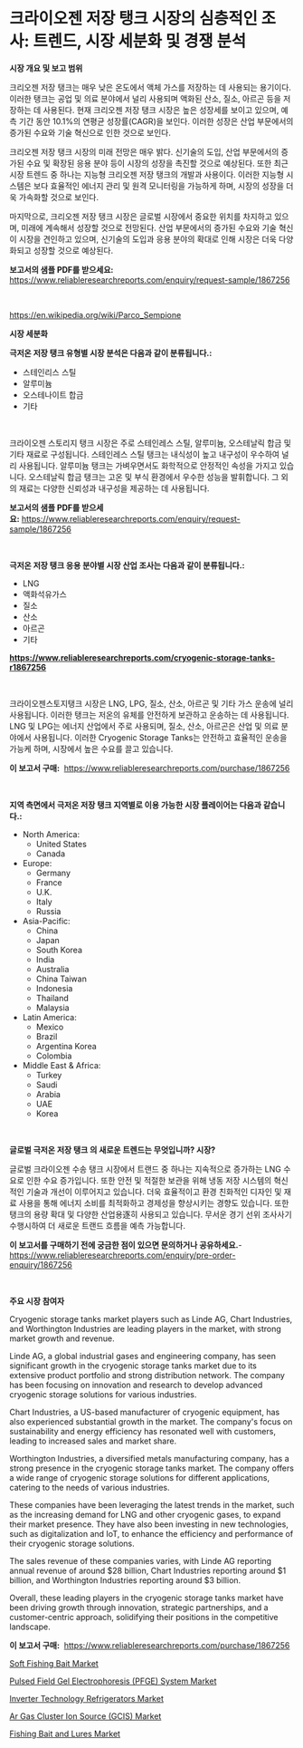 <p><h1>크라이오젠 저장 탱크 시장의 심층적인 조사: 트렌드, 시장 세분화 및 경쟁 분석</h1></p><p><strong>시장 개요 및 보고 범위</strong></p>
<p><p>크리오젠 저장 탱크는 매우 낮은 온도에서 액체 가스를 저장하는 데 사용되는 용기이다. 이러한 탱크는 공업 및 의료 분야에서 널리 사용되며 액화된 산소, 질소, 아르곤 등을 저장하는 데 사용된다. 현재 크리오젠 저장 탱크 시장은 높은 성장세를 보이고 있으며, 예측 기간 동안 10.1%의 연평균 성장률(CAGR)을 보인다. 이러한 성장은 산업 부문에서의 증가된 수요와 기술 혁신으로 인한 것으로 보인다.</p><p>크리오젠 저장 탱크 시장의 미래 전망은 매우 밝다. 신기술의 도입, 산업 부문에서의 증가된 수요 및 확장된 응용 분야 등이 시장의 성장을 촉진할 것으로 예상된다. 또한 최근 시장 트렌드 중 하나는 지능형 크리오젠 저장 탱크의 개발과 사용이다. 이러한 지능형 시스템은 보다 효율적인 에너지 관리 및 원격 모니터링을 가능하게 하며, 시장의 성장을 더욱 가속화할 것으로 보인다.</p><p>마지막으로, 크리오젠 저장 탱크 시장은 글로벌 시장에서 중요한 위치를 차지하고 있으며, 미래에 계속해서 성장할 것으로 전망된다. 산업 부문에서의 증가된 수요와 기술 혁신이 시장을 견인하고 있으며, 신기술의 도입과 응용 분야의 확대로 인해 시장은 더욱 다양화되고 성장할 것으로 예상된다.</p></p>
<p><strong>보고서의 샘플 PDF를 받으세요:</strong> <a href="https://www.reliableresearchreports.com/enquiry/request-sample/1867256">https://www.reliableresearchreports.com/enquiry/request-sample/1867256</a></p>
<p>&nbsp;</p>
<p><a href="https://en.wikipedia.org/wiki/Parco_Sempione">https://en.wikipedia.org/wiki/Parco_Sempione</a></p>
<p><strong>시장 세분화</strong></p>
<p><strong>극저온 저장 탱크 유형별 시장 분석은 다음과 같이 분류됩니다.:</strong></p>
<p><ul><li>스테인리스 스틸</li><li>알루미늄</li><li>오스테나이트 합금</li><li>기타</li></ul></p>
<p>&nbsp;</p>
<p><p>크라이오젠 스토리지 탱크 시장은 주로 스테인레스 스틸, 알루미늄, 오스테날릭 합금 및 기타 재료로 구성됩니다. 스테인레스 스틸 탱크는 내식성이 높고 내구성이 우수하여 널리 사용됩니다. 알루미늄 탱크는 가벼우면서도 화학적으로 안정적인 속성을 가지고 있습니다. 오스테날릭 합금 탱크는 고온 및 부식 환경에서 우수한 성능을 발휘합니다. 그 외의 재료는 다양한 신뢰성과 내구성을 제공하는 데 사용됩니다.</p></p>
<p><strong>보고서의 샘플 PDF를 받으세요:</strong>&nbsp;<a href="https://www.reliableresearchreports.com/enquiry/request-sample/1867256">https://www.reliableresearchreports.com/enquiry/request-sample/1867256</a></p>
<p>&nbsp;</p>
<p><strong> 극저온 저장 탱크 응용 분야별 시장 산업 조사는 다음과 같이 분류됩니다.:</strong></p>
<p><ul><li>LNG</li><li>액화석유가스</li><li>질소</li><li>산소</li><li>아르곤</li><li>기타</li></ul></p>
<p><strong><a href="https://www.reliableresearchreports.com/cryogenic-storage-tanks-r1867256">https://www.reliableresearchreports.com/cryogenic-storage-tanks-r1867256</a></strong></p>
<p>&nbsp;</p>
<p><p>크라이오젠스토지탱크 시장은 LNG, LPG, 질소, 산소, 아르곤 및 기타 가스 운송에 널리 사용됩니다. 이러한 탱크는 저온의 유체를 안전하게 보관하고 운송하는 데 사용됩니다. LNG 및 LPG는 에너지 산업에서 주로 사용되며, 질소, 산소, 아르곤은 산업 및 의료 분야에서 사용됩니다. 이러한 Cryogenic Storage Tanks는 안전하고 효율적인 운송을 가능케 하며, 시장에서 높은 수요를 끌고 있습니다.</p></p>
<p><strong>이 보고서 구매:</strong>&nbsp; <a href="https://www.reliableresearchreports.com/purchase/1867256">https://www.reliableresearchreports.com/purchase/1867256</a></p>
<p>&nbsp;</p>
<p><strong>지역 측면에서 극저온 저장 탱크 지역별로 이용 가능한 시장 플레이어는 다음과 같습니다.:</strong></p>
<p><ul>
    <li>
        North America:
        <ul>
            <li>United States</li>
            <li>Canada</li>
        </ul>
    </li>
    <li>
        Europe:
        <ul>
            <li>Germany</li>
            <li>France</li>
            <li>U.K.</li>
            <li>Italy</li>
            <li>Russia</li>
        </ul>
    </li>
    <li>
        Asia-Pacific:
        <ul>
            <li>China</li>
            <li>Japan</li>
            <li>South Korea</li>
            <li>India</li>
            <li>Australia</li>
            <li>China Taiwan</li>
            <li>Indonesia</li>
            <li>Thailand</li>
            <li>Malaysia</li>
        </ul>
    </li>
    <li>
        Latin America:
        <ul>
            <li>Mexico</li>
            <li>Brazil</li>
            <li>Argentina Korea</li>
            <li>Colombia</li>
        </ul>
    </li>
    <li>
        Middle East & Africa:
        <ul>
            <li>Turkey</li>
            <li>Saudi</li>
            <li>Arabia</li>
            <li>UAE</li>
            <li>Korea</li>
        </ul>
    </li>
    </ul></p>
<p>&nbsp;</p>
<p><strong>글로벌 극저온 저장 탱크 의 새로운 트렌드는 무엇입니까? 시장?</strong></p>
<p><p>글로벌 크라이오젠 수송 탱크 시장에서 트랜드 중 하나는 지속적으로 증가하는 LNG 수요로 인한 수요 증가입니다. 또한 안전 및 적절한 보관을 위해 냉동 저장 시스템의 혁신적인 기술과 개선이 이루어지고 있습니다. 더욱 효율적이고 환경 친화적인 디자인 및 재료 사용을 통해 에너지 소비를 최적화하고 경제성을 향상시키는 경향도 있습니다. 또한 탱크의 용량 확대 및 다양한 산업용逐히 사용되고 있습니다. 무서운 경기 선위 조사사기 수행시하여 더 새로운 트랜드 흐름을 예측 가능합니다.</p></p>
<p><strong>이 보고서를 구매하기 전에 궁금한 점이 있으면 문의하거나 공유하세요.</strong>- <a href="https://www.reliableresearchreports.com/enquiry/pre-order-enquiry/1867256">https://www.reliableresearchreports.com/enquiry/pre-order-enquiry/1867256</a></p>
<p>&nbsp;</p>
<p><strong>주요 시장 참여자</strong></p>
<p><p>Cryogenic storage tanks market players such as Linde AG, Chart Industries, and Worthington Industries are leading players in the market, with strong market growth and revenue.</p><p>Linde AG, a global industrial gases and engineering company, has seen significant growth in the cryogenic storage tanks market due to its extensive product portfolio and strong distribution network. The company has been focusing on innovation and research to develop advanced cryogenic storage solutions for various industries.</p><p>Chart Industries, a US-based manufacturer of cryogenic equipment, has also experienced substantial growth in the market. The company's focus on sustainability and energy efficiency has resonated well with customers, leading to increased sales and market share.</p><p>Worthington Industries, a diversified metals manufacturing company, has a strong presence in the cryogenic storage tanks market. The company offers a wide range of cryogenic storage solutions for different applications, catering to the needs of various industries.</p><p>These companies have been leveraging the latest trends in the market, such as the increasing demand for LNG and other cryogenic gases, to expand their market presence. They have also been investing in new technologies, such as digitalization and IoT, to enhance the efficiency and performance of their cryogenic storage solutions.</p><p>The sales revenue of these companies varies, with Linde AG reporting annual revenue of around $28 billion, Chart Industries reporting around $1 billion, and Worthington Industries reporting around $3 billion.</p><p>Overall, these leading players in the cryogenic storage tanks market have been driving growth through innovation, strategic partnerships, and a customer-centric approach, solidifying their positions in the competitive landscape.</p></p>
<p><strong>이 보고서 구매:</strong>&nbsp;&nbsp;<a href="https://www.reliableresearchreports.com/purchase/1867256">https://www.reliableresearchreports.com/purchase/1867256</a></p>
<p><p><a href="https://github.com/shahriarnajimjoy333/Market-Research-Report-List-1/blob/main/soft-fishing-bait-market.md">Soft Fishing Bait Market</a></p><p><a href="https://issuu.com/reportprime-2/docs/pulsed-field-gel-electrophoresis-pfge-system-marke">Pulsed Field Gel Electrophoresis (PFGE) System Market</a></p><p><a href="https://www.linkedin.com/pulse/inverter-technology-refrigerators-market-forecast-global-trends-u9rlf">Inverter Technology Refrigerators Market</a></p><p><a href="https://issuu.com/reportprime-2/docs/ar-gas-cluster-ion-source-gcis-market-size-2030.pp">Ar Gas Cluster Ion Source (GCIS) Market</a></p><p><a href="https://github.com/cameroneffertz/Market-Research-Report-List-2/blob/main/fishing-bait-and-lures-market.md">Fishing Bait and Lures Market</a></p></p>
